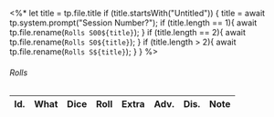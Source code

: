 <%*
let title = tp.file.title 
	if (title.startsWith("Untitled")) { 
		title = await tp.system.prompt("Session Number?");
		if (title.length == 1){
			await tp.file.rename(`Rolls S00${title}`); 
		}
		if (title.length == 2){
			await tp.file.rename(`Rolls S0${title}`); 
		}
		if (title.length > 2){
			await tp.file.rename(`Rolls S${title}`); 
		}
	} 
%>

###### Rolls
| Id. | What           | Dice | Roll | Extra | Adv. | Dis. | Note                             |
| --- | -------------- | ---- | ---- | ----- | ---- | ---- | -------------------------------- |
